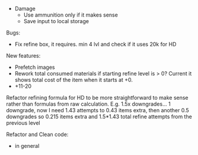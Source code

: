 * Damage
    * Use ammunition only if it makes sense
    * Save input to local storage  

Bugs:  
* Fix refine box, it requires. min 4 lvl and check if it uses 20k for HD

New features:
* Prefetch images
* Rework total consumed materials if starting refine level is > 0? Current it shows total cost of the item when it starts at +0.
* +11-20

Refactor refining formula for HD to be more straightforward to make sense
rather than formulas from raw calculation. E.g. 1.5x downgrades... 1 downgrade, now I need 1.43 attempts to 0.43 items extra, then another 0.5 downgrades so 0.215 items extra and 1.5*1.43 total refine attempts from the previous level

Refactor and Clean code:
* in general